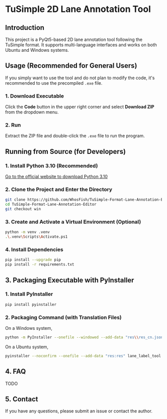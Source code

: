 # TuSimple 2D Lane Annotation Tool

## Introduction

This project is a PyQt5-based 2D lane annotation tool following the TuSimple format. It supports multi-language interfaces and works on both Ubuntu and Windows systems.

## Usage (Recommended for General Users)

If you simply want to use the tool and do not plan to modify the code, it's recommended to use the precompiled `.exe` file.

### 1. Download Executable

Click the **Code** button in the upper right corner and select **Download ZIP** from the dropdown menu.

### 2. Run

Extract the ZIP file and double-click the `.exe` file to run the program.

## Running from Source (for Developers)

### 1. Install Python 3.10 (Recommended)

[Go to the official website to download Python 3.10](https://www.python.org/downloads/release/python-3100/)

### 2. Clone the Project and Enter the Directory

```bash
git clone https://github.com/WhosFish/TuSimple-Format-Lane-Annotation-Editor.git
cd TuSimple-Format-Lane-Annotation-Editor
git checkout win
```

### 3. Create and Activate a Virtual Environment (Optional)

```bash
python -m venv .venv
.\.venv\Scripts\Activate.ps1
```

### 4. Install Dependencies

```bash
pip install --upgrade pip
pip install -r requirements.txt
```

## 3. Packaging Executable with PyInstaller

### 1. Install PyInstaller

```bash
pip install pyinstaller
```
### 2. Packaging Command (with Translation Files)

On a Windows system,
```bash
python -m PyInstaller --onefile --windowed --add-data "res\\res_cn.json;res" --add-data "res\\res_en.json;res" lane_label_tool.py
```

On a Ubuntu system,
```bash
pyinstaller --noconfirm --onefile --add-data "res:res" lane_label_tool.py
```

## 4. FAQ

TODO

## 5. Contact

If you have any questions, please submit an issue or contact the author.
